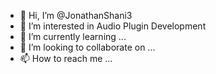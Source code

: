 - 👋 Hi, I’m @JonathanShani3
- 👀 I’m interested in Audio Plugin Development
- 🌱 I’m currently learning ...
- 💞️ I’m looking to collaborate on ...
- 📫 How to reach me ...

<!---
JonathanShani3/JonathanShani3 is a ✨ special ✨ repository because its `README.md` (this file) appears on your GitHub profile.
You can click the Preview link to take a look at your changes.
--->
